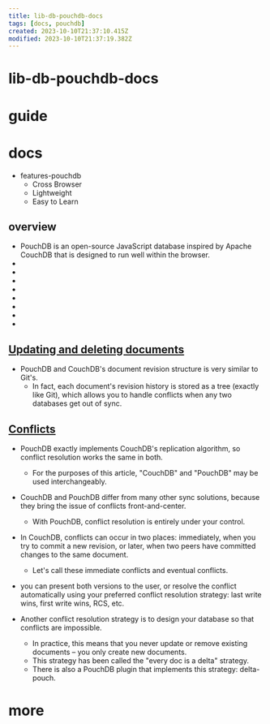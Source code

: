 ```yaml
---
title: lib-db-pouchdb-docs
tags: [docs, pouchdb]
created: 2023-10-10T21:37:10.415Z
modified: 2023-10-10T21:37:19.382Z
---
```


# lib-db-pouchdb-docs

# guide

# docs
- features-pouchdb
  - Cross Browser
  - Lightweight
  - Easy to Learn

## overview

- PouchDB is an open-source JavaScript database inspired by Apache CouchDB that is designed to run well within the browser.
- 
- 
- 
- 
- 
- 
- 
- 

## [Updating and deleting documents](https://pouchdb.com/guides/updating-deleting.html)

- PouchDB and CouchDB's document revision structure is very similar to Git's. 
  - In fact, each document's revision history is stored as a tree (exactly like Git), which allows you to handle conflicts when any two databases get out of sync.

## [Conflicts](https://pouchdb.com/guides/conflicts.html)

- PouchDB exactly implements CouchDB's replication algorithm, so conflict resolution works the same in both. 
  - For the purposes of this article, "CouchDB" and "PouchDB" may be used interchangeably.

- CouchDB and PouchDB differ from many other sync solutions, because they bring the issue of conflicts front-and-center. 
  - With PouchDB, conflict resolution is entirely under your control.

- In CouchDB, conflicts can occur in two places: immediately, when you try to commit a new revision, or later, when two peers have committed changes to the same document. 
  - Let's call these immediate conflicts and eventual conflicts.

- you can present both versions to the user, or resolve the conflict automatically using your preferred conflict resolution strategy: last write wins, first write wins, RCS, etc.
- Another conflict resolution strategy is to design your database so that conflicts are impossible. 
  - In practice, this means that you never update or remove existing documents – you only create new documents.
  - This strategy has been called the "every doc is a delta" strategy. 
  - There is also a PouchDB plugin that implements this strategy: delta-pouch.
# more
